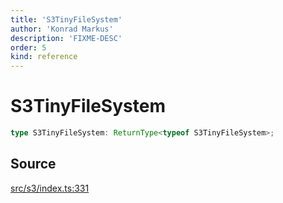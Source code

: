 ```yaml
---
title: 'S3TinyFileSystem'
author: 'Konrad Markus'
description: 'FIXME-DESC'
order: 5
kind: reference
---
```


# S3TinyFileSystem

```ts
type S3TinyFileSystem: ReturnType<typeof S3TinyFileSystem>;
```

## Source

[src/s3/index.ts:331](https://github.com/konkerdotdev/tiny-filesystem-fp/blob/900743fd8cf49d9e7c3831c08b0b3c0dd3e06fb2/src/s3/index.ts#L331)
